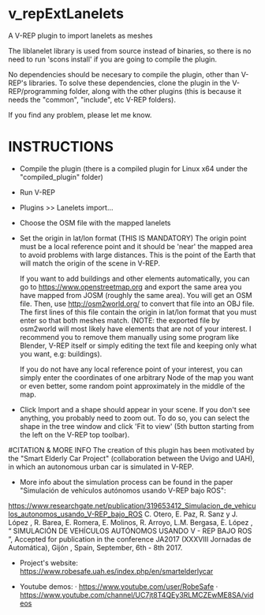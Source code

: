 # v_repExtLanelets

A V-REP plugin to import lanelets as meshes

The liblanelet library is used from source instead of binaries,
so there is no need to run 'scons install' if you are going to compile the plugin.

No dependencies should be necesary to compile the plugin, other than V-REP's libraries.
To solve these dependencies, clone the plugin in the V-REP/programming folder, along with the other plugins
(this is because it needs the "common", "include", etc V-REP folders).

If you find any problem, please let me know.

# INSTRUCTIONS
- Compile the plugin (there is a compiled plugin for Linux x64 under the "compiled_plugin" folder)
- Run V-REP
- Plugins >> Lanelets import...
- Choose the OSM file with the mapped lanelets
- Set the origin in lat/lon format (THIS IS MANDATORY)
  The origin point must be a local reference point and it should 
  be 'near' the mapped area to avoid problems with large distances.
  This is the point of the Earth that will match the origin of the scene in V-REP.
  
  If you want to add buildings and other elements automatically,
  you can go to https://www.openstreetmap.org and export the same area you have mapped from 
  JOSM (roughly the same area). You will get an OSM file.
  Then, use http://osm2world.org/ to convert that file into an OBJ file.
  The first lines of this file contain the origin in lat/lon format that 
  you must enter so that both meshes match.
  (NOTE: the exported file by osm2world will most likely have elements that are not 
  of your interest. I recommend you to remove them manually using some program like Blender, 
  V-REP itself or simply editing the text file and keeping only what you want, e.g: buildings).

  If you do not have any local reference point of your interest, you can simply enter
  the coordinates of one arbitrary Node of the map you want or even better, some random point
  approximately in the middle of the map. 

- Click Import and a shape should appear in your scene. If you don't see anything,
  you probably need to zoom out. To do so, you can select the shape in the tree window
  and click 'Fit to view' (5th button starting from the left on the V-REP top toolbar).

#CITATION & MORE INFO
The creation of this plugin has been motivated by the "Smart Elderly Car Project" (collaboration 
between the Uvigo and UAH), in which an autonomous urban car is simulated in V-REP.

- More info about the simulation process can be found in the paper "Simulación de 
vehículos autónomos usando V-REP bajo ROS": 

https://www.researchgate.net/publication/319653412_Simulacion_de_vehiculos_autonomos_usando_V-REP_bajo_ROS
C. Otero, E. Paz, R. Sanz y J. López , R. Barea, E. Romera, E. Molinos, R. Arroyo, L.M. Bergasa, E. López , “ SIMULACIÓN DE VEHÍCULOS AUTÓNOMOS USANDO V - REP BAJO ROS ”,  Accepted for publication in the conference JA2017 (XXXVIII  Jornadas  de Automática), Gijón , Spain, September, 6th - 8th 2017.

- Project's website: https://www.robesafe.uah.es/index.php/en/smartelderlycar

- Youtube demos:
	· https://www.youtube.com/user/RobeSafe
	· https://www.youtube.com/channel/UC7jt8T4QEy3RLMCZEwME8SA/videos

